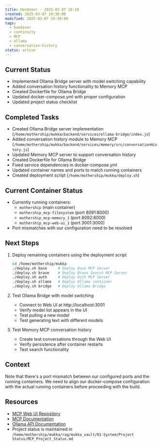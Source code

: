 ```yaml
---
title: Handover - 2025-03-07 18:10
created: 2025-03-07 19:30:00
modified: 2025-03-07 19:30:00
tags:
  - handover
  - continuity
  - MCP
  - ollama
  - conversation-history
status: active
---
```


## Current Status
- Implemented Ollama Bridge server with model switching capability
- Added conversation history functionality to Memory MCP
- Created Dockerfile for Ollama Bridge
- Updated docker-compose.yml with proper configuration
- Updated project status checklist

## Completed Tasks
- Created Ollama Bridge server implementation (`/home/mothership/mukka/backend/services/ollama-bridge/index.js`)
- Added conversation history module to Memory MCP (`/home/mothership/mukka/backend/services/memory/src/conversationHistory.js`)
- Updated Memory MCP server to support conversation history
- Created Dockerfile for Ollama Bridge
- Fixed service dependencies in docker-compose.yml
- Updated container names and ports to match running containers
- Created deployment script (`/home/mothership/mukka/deploy.sh`)

## Current Container Status
- Currently running containers:
  - `mothership` (main container)
  - `mothership_mcp-filesystem` (port 8091:8000)
  - `mothership_mcp-memory_1` (port 8092:8000) 
  - `mothership_mcp-web-ui_1` (port 3001:3000)
- Port mismatches with our configuration need to be resolved

## Next Steps
1. Deploy remaining containers using the deployment script
   ```bash
   cd /home/mothership/mukka
   ./deploy.sh base     # Deploy Base MCP Server
   ./deploy.sh brave    # Deploy Brave Search MCP Server
   ./deploy.sh auth     # Deploy Auth MCP Server
   ./deploy.sh ollama   # Deploy Ollama container
   ./deploy.sh bridge   # Deploy Ollama Bridge
   ```

2. Test Ollama Bridge with model switching
   - Connect to Web UI at http://localhost:3001
   - Verify model list appears in the UI
   - Test pulling a new model
   - Test generating text with different models

3. Test Memory MCP conversation history
   - Create test conversations through the Web UI
   - Verify persistence after container restarts
   - Test search functionality

## Context
Note that there's a port mismatch between our configured ports and the running containers. We need to align our docker-compose configuration with the actual running containers before proceeding with the build.

## Resources
- [MCP Web UI Repository](https://github.com/penjud/mcp-web-ui)
- [MCP Documentation](https://github.com/penjud/mcp_docs)
- [Ollama API Documentation](https://github.com/ollama/ollama/blob/main/docs/api.md)
- Project status is maintained in `/home/mothership/mukka/rag/mukka_vault/01-System/Project Status/MCP_Project_Status.md`
